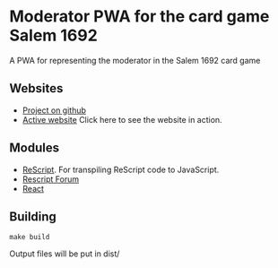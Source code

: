 
# Moderator PWA for the card game Salem 1692

A PWA for representing the moderator in the Salem 1692 card game

## Websites

- [Project on github](https://github.com/ruittenb/salem-1692)
- [Active website](https://ruittenb.github.io/salem-1692/dist/) Click here to see the website in action.

## Modules

- [ReScript](https://rescript-lang.org/docs/manual/latest/overview). For transpiling ReScript code to JavaScript.
- [Rescript Forum](https://www.reddit.com/r/rescript/)
- [React](https://reactjs.org/docs/getting-started.html)

## Building

```
make build
```

Output files will be put in dist/

